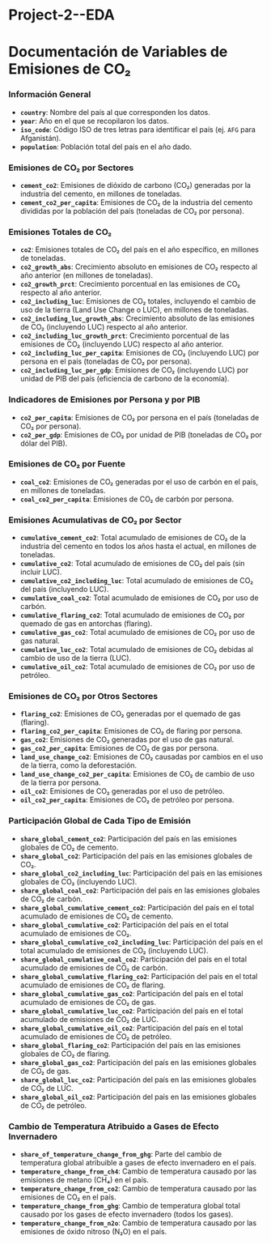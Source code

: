 # Project-2--EDA

# Documentación de Variables de Emisiones de CO₂

### Información General
- **`country`**: Nombre del país al que corresponden los datos.
- **`year`**: Año en el que se recopilaron los datos.
- **`iso_code`**: Código ISO de tres letras para identificar el país (ej. `AFG` para Afganistán).
- **`population`**: Población total del país en el año dado.

### Emisiones de CO₂ por Sectores

- **`cement_co2`**: Emisiones de dióxido de carbono (CO₂) generadas por la industria del cemento, en millones de toneladas.
- **`cement_co2_per_capita`**: Emisiones de CO₂ de la industria del cemento divididas por la población del país (toneladas de CO₂ por persona).

### Emisiones Totales de CO₂

- **`co2`**: Emisiones totales de CO₂ del país en el año específico, en millones de toneladas.
- **`co2_growth_abs`**: Crecimiento absoluto en emisiones de CO₂ respecto al año anterior (en millones de toneladas).
- **`co2_growth_prct`**: Crecimiento porcentual en las emisiones de CO₂ respecto al año anterior.
- **`co2_including_luc`**: Emisiones de CO₂ totales, incluyendo el cambio de uso de la tierra (Land Use Change o LUC), en millones de toneladas.
- **`co2_including_luc_growth_abs`**: Crecimiento absoluto de las emisiones de CO₂ (incluyendo LUC) respecto al año anterior.
- **`co2_including_luc_growth_prct`**: Crecimiento porcentual de las emisiones de CO₂ (incluyendo LUC) respecto al año anterior.
- **`co2_including_luc_per_capita`**: Emisiones de CO₂ (incluyendo LUC) por persona en el país (toneladas de CO₂ por persona).
- **`co2_including_luc_per_gdp`**: Emisiones de CO₂ (incluyendo LUC) por unidad de PIB del país (eficiencia de carbono de la economía).

### Indicadores de Emisiones por Persona y por PIB

- **`co2_per_capita`**: Emisiones de CO₂ por persona en el país (toneladas de CO₂ por persona).
- **`co2_per_gdp`**: Emisiones de CO₂ por unidad de PIB (toneladas de CO₂ por dólar del PIB).

### Emisiones de CO₂ por Fuente

- **`coal_co2`**: Emisiones de CO₂ generadas por el uso de carbón en el país, en millones de toneladas.
- **`coal_co2_per_capita`**: Emisiones de CO₂ de carbón por persona.

### Emisiones Acumulativas de CO₂ por Sector

- **`cumulative_cement_co2`**: Total acumulado de emisiones de CO₂ de la industria del cemento en todos los años hasta el actual, en millones de toneladas.
- **`cumulative_co2`**: Total acumulado de emisiones de CO₂ del país (sin incluir LUC).
- **`cumulative_co2_including_luc`**: Total acumulado de emisiones de CO₂ del país (incluyendo LUC).
- **`cumulative_coal_co2`**: Total acumulado de emisiones de CO₂ por uso de carbón.
- **`cumulative_flaring_co2`**: Total acumulado de emisiones de CO₂ por quemado de gas en antorchas (flaring).
- **`cumulative_gas_co2`**: Total acumulado de emisiones de CO₂ por uso de gas natural.
- **`cumulative_luc_co2`**: Total acumulado de emisiones de CO₂ debidas al cambio de uso de la tierra (LUC).
- **`cumulative_oil_co2`**: Total acumulado de emisiones de CO₂ por uso de petróleo.

### Emisiones de CO₂ por Otros Sectores

- **`flaring_co2`**: Emisiones de CO₂ generadas por el quemado de gas (flaring).
- **`flaring_co2_per_capita`**: Emisiones de CO₂ de flaring por persona.
- **`gas_co2`**: Emisiones de CO₂ generadas por el uso de gas natural.
- **`gas_co2_per_capita`**: Emisiones de CO₂ de gas por persona.
- **`land_use_change_co2`**: Emisiones de CO₂ causadas por cambios en el uso de la tierra, como la deforestación.
- **`land_use_change_co2_per_capita`**: Emisiones de CO₂ de cambio de uso de la tierra por persona.
- **`oil_co2`**: Emisiones de CO₂ generadas por el uso de petróleo.
- **`oil_co2_per_capita`**: Emisiones de CO₂ de petróleo por persona.

### Participación Global de Cada Tipo de Emisión

- **`share_global_cement_co2`**: Participación del país en las emisiones globales de CO₂ de cemento.
- **`share_global_co2`**: Participación del país en las emisiones globales de CO₂.
- **`share_global_co2_including_luc`**: Participación del país en las emisiones globales de CO₂ (incluyendo LUC).
- **`share_global_coal_co2`**: Participación del país en las emisiones globales de CO₂ de carbón.
- **`share_global_cumulative_cement_co2`**: Participación del país en el total acumulado de emisiones de CO₂ de cemento.
- **`share_global_cumulative_co2`**: Participación del país en el total acumulado de emisiones de CO₂.
- **`share_global_cumulative_co2_including_luc`**: Participación del país en el total acumulado de emisiones de CO₂ (incluyendo LUC).
- **`share_global_cumulative_coal_co2`**: Participación del país en el total acumulado de emisiones de CO₂ de carbón.
- **`share_global_cumulative_flaring_co2`**: Participación del país en el total acumulado de emisiones de CO₂ de flaring.
- **`share_global_cumulative_gas_co2`**: Participación del país en el total acumulado de emisiones de CO₂ de gas.
- **`share_global_cumulative_luc_co2`**: Participación del país en el total acumulado de emisiones de CO₂ de LUC.
- **`share_global_cumulative_oil_co2`**: Participación del país en el total acumulado de emisiones de CO₂ de petróleo.
- **`share_global_flaring_co2`**: Participación del país en las emisiones globales de CO₂ de flaring.
- **`share_global_gas_co2`**: Participación del país en las emisiones globales de CO₂ de gas.
- **`share_global_luc_co2`**: Participación del país en las emisiones globales de CO₂ de LUC.
- **`share_global_oil_co2`**: Participación del país en las emisiones globales de CO₂ de petróleo.

### Cambio de Temperatura Atribuido a Gases de Efecto Invernadero

- **`share_of_temperature_change_from_ghg`**: Parte del cambio de temperatura global atribuible a gases de efecto invernadero en el país.
- **`temperature_change_from_ch4`**: Cambio de temperatura causado por las emisiones de metano (CH₄) en el país.
- **`temperature_change_from_co2`**: Cambio de temperatura causado por las emisiones de CO₂ en el país.
- **`temperature_change_from_ghg`**: Cambio de temperatura global total causado por los gases de efecto invernadero (todos los gases).
- **`temperature_change_from_n2o`**: Cambio de temperatura causado por las emisiones de óxido nitroso (N₂O) en el país.
